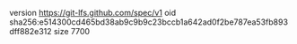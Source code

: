 version https://git-lfs.github.com/spec/v1
oid sha256:e514300cd465bd38ab9c9b9c23bccb1a642ad0f2be787ea53fb893dff882e312
size 7700
